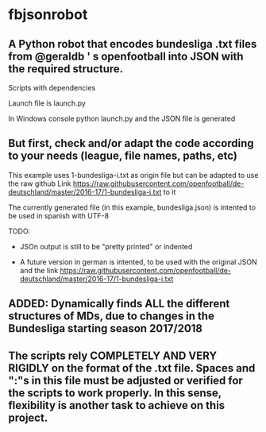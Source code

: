 # fbjsonrobot
## A Python robot that encodes bundesliga .txt files from @geraldb ' s openfootball into JSON with the required structure.

Scripts with dependencies

Launch file is launch.py

In Windows console python launch.py and the JSON file is generated

## But first, check and/or adapt the code according to your needs (league, file names, paths, etc)

This example uses 1-bundesliga-i.txt as origin file but can be adapted to use the raw github Link https://raw.githubusercontent.com/openfootball/de-deutschland/master/2016-17/1-bundesliga-i.txt to it

The currently generated file (in this example, bundesliga.json) is intented to be used in spanish with UTF-8

TODO:

* JSOn output is still to be "pretty printed" or indented

* A future version in german is intented, to be used with the original JSON and the link https://raw.githubusercontent.com/openfootball/de-deutschland/master/2016-17/1-bundesliga-i.txt

## ADDED: Dynamically finds ALL the different structures of MDs, due to changes in the Bundesliga starting season 2017/2018

## The scripts rely COMPLETELY AND VERY RIGIDLY on the format of the .txt file. Spaces and ":"s in this file must be adjusted or verified for the scripts to work properly. In this sense, flexibility is another task to achieve on this project.
